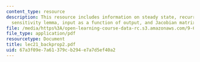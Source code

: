 ```yaml
---
content_type: resource
description: This resource includes information on steady state, recurrent backpropagation,
  sensitivity lemma, input as a function of output, and Jacobian matrix.
file: /media/https%3A/open-learning-course-data-rc.s3.amazonaws.com/9-641j-introduction-to-neural-networks-spring-2005/67a3f09e7a61379cb294e7a7d5ef40a2_lec21_backprop2.pdf
file_type: application/pdf
resourcetype: Document
title: lec21_backprop2.pdf
uid: 67a3f09e-7a61-379c-b294-e7a7d5ef40a2
---
```

